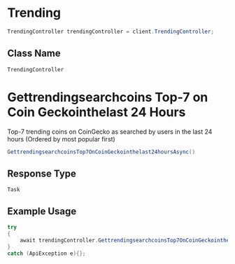 # Trending

```csharp
TrendingController trendingController = client.TrendingController;
```

## Class Name

`TrendingController`


# Gettrendingsearchcoins Top-7 on Coin Geckointhelast 24 Hours

Top-7 trending coins on CoinGecko as searched by users in the last 24 hours (Ordered by most popular first)

```csharp
GettrendingsearchcoinsTop7OnCoinGeckointhelast24hoursAsync()
```

## Response Type

`Task`

## Example Usage

```csharp
try
{
    await trendingController.GettrendingsearchcoinsTop7OnCoinGeckointhelast24hoursAsync();
}
catch (ApiException e){};
```

